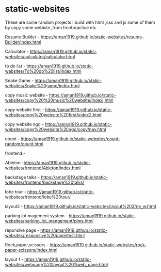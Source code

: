 # static-websites
These are some random projects i build with html ,css and js some of them by copy some webiste ,from frontpractice etc .
  
 Resume Builder - https://aman1919.github.io/static-websites/resume-Builder/index.html 
  
 Calculator - https://aman1919.github.io/static-websites/calculator/calculator.html
 
 to do list - https://aman1919.github.io/static-websites/To%20do%20list/index.html
 
 Snake Game - https://aman1919.github.io/static-websites/Snake%20game/index.html
 
copy music website - https://aman1919.github.io/static-websites/copy%20%20music%20website/indexj.html

copy website first - https://aman1919.github.io/static-websites/copy%20website%20first/index2.html

copy website ngo - https://aman1919.github.io/static-websites/copy%20website%20ngo/copy/nav.html

count - https://aman1919.github.io/static-websites/count-random/count.html

frontend:-

   Ableton -https://aman1919.github.io/static-websites/frontend/Ableton/index.html

   backstage talks - https://aman1919.github.io/static-websites/frontend/backstage%20talks/

   lobe tour - https://aman1919.github.io/static-websites/frontend/lobe%20tour/
   
   
   
layout2 - https://aman1919.github.io/static-websites/layout%202/ne_w.html

parking lot magement system - https://aman1919.github.io/static-websites/parking_lot_mangement/plms.html

reponsive page - https://aman1919.github.io/static-websites/responsive%20page/test.html

Rock,paper,scissors - https://aman1919.github.io/static-websites/rock-paper-scissors/index.html

layout 1 - https://aman1919.github.io/static-websites/webpage%20layout%201/web_page.html
   
   
